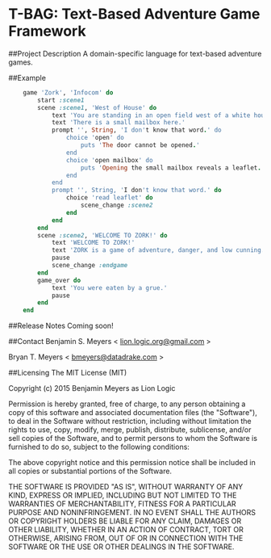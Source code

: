 # T-BAG: Text-Based Adventure Game Framework

##Project Description
A domain-specific language for text-based adventure games.

##Example
``` ruby
    game 'Zork', 'Infocom' do
        start :scene1
        scene :scene1, 'West of House' do
            text 'You are standing in an open field west of a white house, with a boarded front door.'
            text 'There is a small mailbox here.'
            prompt '', String, 'I don't know that word.' do
                choice 'open' do
                    puts 'The door cannot be opened.'
                end
                choice 'open mailbox' do
                    puts 'Opening the small mailbox reveals a leaflet.'
                end
            end
            prompt '', String, 'I don't know that word.' do
                choice 'read leaflet' do
                    scene_change :scene2
                end
            end
        end
        scene :scene2, 'WELCOME TO ZORK!' do
            text 'WELCOME TO ZORK!'
            text 'ZORK is a game of adventure, danger, and low cunning. In it you will explore some of the most amazing territory ever seen by mortals. No computer should be without one!'
            pause
            scene_change :endgame
        end
        game_over do
            text 'You were eaten by a grue.'
            pause
        end
    end
```
##Release Notes
Coming soon!

##Contact
Benjamin S. Meyers < <lion.logic.org@gmail.com> >

Bryan T. Meyers < <bmeyers@datadrake.com> >

##Licensing
The MIT License (MIT)

Copyright (c) 2015 Benjamin Meyers as Lion Logic

Permission is hereby granted, free of charge, to any person obtaining a copy
of this software and associated documentation files (the "Software"), to deal
in the Software without restriction, including without limitation the rights
to use, copy, modify, merge, publish, distribute, sublicense, and/or sell
copies of the Software, and to permit persons to whom the Software is
furnished to do so, subject to the following conditions:

The above copyright notice and this permission notice shall be included in all
copies or substantial portions of the Software.

THE SOFTWARE IS PROVIDED "AS IS", WITHOUT WARRANTY OF ANY KIND, EXPRESS OR
IMPLIED, INCLUDING BUT NOT LIMITED TO THE WARRANTIES OF MERCHANTABILITY,
FITNESS FOR A PARTICULAR PURPOSE AND NONINFRINGEMENT. IN NO EVENT SHALL THE
AUTHORS OR COPYRIGHT HOLDERS BE LIABLE FOR ANY CLAIM, DAMAGES OR OTHER
LIABILITY, WHETHER IN AN ACTION OF CONTRACT, TORT OR OTHERWISE, ARISING FROM,
OUT OF OR IN CONNECTION WITH THE SOFTWARE OR THE USE OR OTHER DEALINGS IN THE
SOFTWARE.

